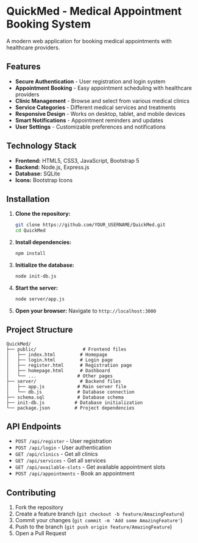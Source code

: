 # QuickMed - Medical Appointment Booking System

A modern web application for booking medical appointments with healthcare providers.

## Features

-  **Secure Authentication** - User registration and login system
-  **Appointment Booking** - Easy appointment scheduling with healthcare providers
-  **Clinic Management** - Browse and select from various medical clinics
-  **Service Categories** - Different medical services and treatments
-  **Responsive Design** - Works on desktop, tablet, and mobile devices
-  **Smart Notifications** - Appointment reminders and updates
-  **User Settings** - Customizable preferences and notifications

## Technology Stack

- **Frontend:** HTML5, CSS3, JavaScript, Bootstrap 5
- **Backend:** Node.js, Express.js
- **Database:** SQLite
- **Icons:** Bootstrap Icons

## Installation

1. **Clone the repository:**
   ```bash
   git clone https://github.com/YOUR_USERNAME/QuickMed.git
   cd QuickMed
   ```

2. **Install dependencies:**
   ```bash
   npm install
   ```

3. **Initialize the database:**
   ```bash
   node init-db.js
   ```

4. **Start the server:**
   ```bash
   node server/app.js
   ```

5. **Open your browser:**
   Navigate to `http://localhost:3000`

## Project Structure

```
QuickMed/
├── public/                 # Frontend files
│   ├── index.html         # Homepage
│   ├── login.html         # Login page
│   ├── register.html      # Registration page
│   ├── homepage.html      # Dashboard
│   └── ...               # Other pages
├── server/                # Backend files
│   ├── app.js            # Main server file
│   └── db.js             # Database connection
├── schema.sql            # Database schema
├── init-db.js           # Database initialization
└── package.json         # Project dependencies
```

## API Endpoints

- `POST /api/register` - User registration
- `POST /api/login` - User authentication
- `GET /api/clinics` - Get all clinics
- `GET /api/services` - Get all services
- `GET /api/available-slots` - Get available appointment slots
- `POST /api/appointments` - Book an appointment

## Contributing

1. Fork the repository
2. Create a feature branch (`git checkout -b feature/AmazingFeature`)
3. Commit your changes (`git commit -m 'Add some AmazingFeature'`)
4. Push to the branch (`git push origin feature/AmazingFeature`)
5. Open a Pull Request

